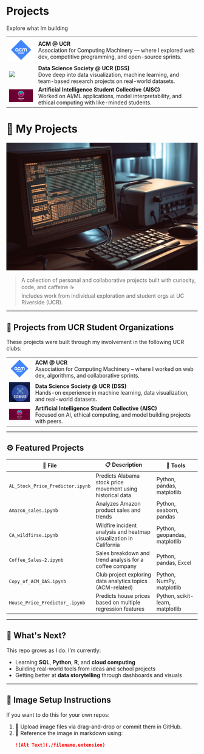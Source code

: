# Projects
Explore what Im building
<table> <tr> <td><img src="./acm-ucr-logo.webp" width="120"/></td> <td><b>ACM @ UCR</b><br/>Association for Computing Machinery — where I explored web dev, competitive programming, and open-source sprints.</td> </tr> <tr> <td><img src="./Screenshot 2025-04-29 at 4.19.22 PM.png" width="120"/></td> <td><b>Data Science Society @ UCR (DSS)</b><br/>Dove deep into data visualization, machine learning, and team-based research projects on real-world datasets.</td> </tr> <tr> <td><img src="./aiscucr.jpg" width="120"/></td> <td><b>Artificial Intelligence Student Collective (AISC)</b><br/>Worked on AI/ML applications, model interpretability, and ethical computing with like-minded students.</td> </tr> </table>

# 📼 My Projects

![Banner](./computer-screen-with-python-code.png)

> A collection of personal and collaborative projects built with curiosity, code, and caffeine ☕  
> Includes work from individual exploration and student orgs at UC Riverside (UCR).

---

## 🏫 Projects from UCR Student Organizations

These projects were built through my involvement in the following UCR clubs:

<table>
  <tr>
    <td><img src="./acm-ucr-logo.webp" width="100"/></td>
    <td><strong>ACM @ UCR</strong><br/>Association for Computing Machinery – where I worked on web dev, algorithms, and collaborative sprints.</td>
  </tr>
  <tr>
    <td><img src="./dss.png" width="100"/></td>
    <td><strong>Data Science Society @ UCR (DSS)</strong><br/>Hands-on experience in machine learning, data visualization, and real-world datasets.</td>
  </tr>
  <tr>
    <td><img src="./aiscucr.jpg" width="100"/></td>
    <td><strong>Artificial Intelligence Student Collective (AISC)</strong><br/>Focused on AI, ethical computing, and model building projects with peers.</td>
  </tr>
</table>

---

## ⚙️ Featured Projects

| 📁 File | 📋 Description | 🧰 Tools |
|--------|----------------|----------|
| `AL_Stock_Price_Predictor.ipynb` | Predicts Alabama stock price movement using historical data | Python, pandas, matplotlib |
| `Amazon_sales.ipynb` | Analyzes Amazon product sales and trends | Python, seaborn, pandas |
| `CA_wildfirse.ipynb` | Wildfire incident analysis and heatmap visualization in California | Python, geopandas, matplotlib |
| `Coffee_Sales-2.ipynb` | Sales breakdown and trend analysis for a coffee company | Python, pandas, Excel |
| `Copy_of_ACM_DAS.ipynb` | Club project exploring data analytics topics (ACM-related) | Python, NumPy, matplotlib |
| `House_Price_Predictor_.ipynb` | Predicts house prices based on multiple regression features | Python, scikit-learn, matplotlib |

---

## 🌱 What's Next?

This repo grows as I do. I’m currently:
- Learning **SQL**, **Python**, **R**, and **cloud computing**
- Building real-world tools from ideas and school projects
- Getting better at **data storytelling** through dashboards and visuals

---

## 📸 Image Setup Instructions

If you want to do this for your own repos:

1. 📁 Upload image files via drag-and-drop or commit them in GitHub.
2. 🧠 Reference the image in markdown using:
   ```md
   ![Alt Text](./filename.extension)

